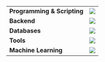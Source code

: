 <div align="center">
<table style="border: none">
    <tr style="border: none">
        <td style="border: none"> <b>Programming & Scripting</b> </td>
        <td align="right">
            <img src="https://skillicons.dev/icons?i=cs,lua,c,cpp,python,go,bash,java,r">
        </td>
    </tr>
    <tr>
        <td> <b>Backend</b> </td>
        <td align="right">
            <img src="https://skillicons.dev/icons?i=django,flask,fastapi,kafka,rabbitmq">
        </td>
    </tr>
    <tr>
        <td> <b>Databases</b> </td>
        <td align="right">
            <img src="https://skillicons.dev/icons?i=mysql,postgres,mongodb,redis,elasticsearch,sqlite">
        </td>
    </tr>
    <tr>
        <td> <b>Tools</b> </td>
        <td align="right">
            <img src="https://skillicons.dev/icons?i=arch,docker,git,postman,githubactions,gcp">
        </td>
    </tr>
    <tr>
        <td> <b>Machine Learning</b> </td>
        <td align="right">
            <img src="https://skillicons.dev/icons?i=pytorch,sklearn,tensorflow">
        </td>
    </tr>
</table>
</div>

<!---
SinghaniaV/SinghaniaV is a ✨ special ✨ repository because its `README.md` (this file) appears on your GitHub profile.
You can click the Preview link to take a look at your changes.
--->
